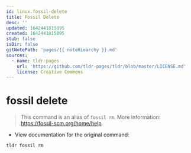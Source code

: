 ```yaml
---
id: linux.fossil-delete
title: Fossil Delete
desc: ''
updated: 1642441815095
created: 1642441815095
stub: false
isDir: false
gitNotePath: 'pages/{{ noteHiearchy }}.md'
sources:
  - name: tldr-pages
    url: 'https://github.com/tldr-pages/tldr/blob/master/LICENSE.md'
    license: Creative Commons
---
```

# fossil delete

> This command is an alias of `fossil rm`.
> More information: <https://fossil-scm.org/home/help>.

- View documentation for the original command:

`tldr fossil rm`

